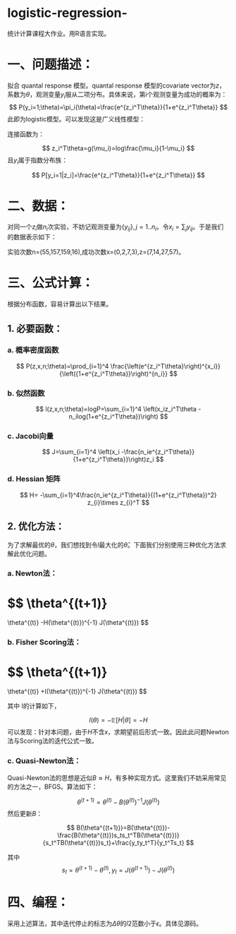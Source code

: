 # logistic-regression-
统计计算课程大作业。用R语言实现。

# 一、问题描述：

拟合 quantal response 模型。quantal response 模型的covariate vector为$z$，系数为$\theta$，观测变量$y_i$服从二项分布。具体来说，第i个观测变量为成功的概率为：
$$
P(y_i=1;\theta)=\pi_i(\theta)=\frac{e^{z_i^T\theta}}{1+e^{z_i^T\theta}}
$$
此即为logistic模型。可以发现这是广义线性模型：

连接函数为：

$$
z_i^T\theta=g(\mu_i)=log\frac{\mu_i}{1-\mu_i}
$$
且$y_i$属于指数分布族：

$$
P[y_i=1|z_i]=\frac{e^{z_i^T\theta}}{1+e^{z_i^T\theta}}
$$

# 二、数据：

对同一个$z_i$做$n_i$次实验，不妨记观测变量为$\{y_{ij}\},j=1..n_i$。令$x_i=\sum_{j}y_{ij}$。于是我们的数据表示如下：

实验次数n=(55,157,159,16),成功次数x=(0,2,7,3),z=(7,14,27,57)。
  
# 三、公式计算：

根据分布函数，容易计算出以下结果。

## 1. 必要函数：
### a. 概率密度函数

$$
P(z,x,n;\theta)=\prod_{i=1}^4 \frac{\left(e^{z_i^T\theta}\right)^{x_i}}{\left({1+e^{z_i^T\theta}}\right)^{n_i}}
$$

### b. 似然函数

$$
l(z,x,n;\theta)=logP=\sum_{i=1}^4 \left(x_iz_i^T\theta -n_ilog(1+e^{z_i^T\theta})\right)
$$

### c. Jacobi向量

$$
J=\sum_{i=1}^4 \left(x_i -\frac{n_ie^{z_i^T\theta}}{1+e^{z_i^T\theta}}\right)z_i
$$

### d. Hessian 矩阵

$$
H=
-\sum_{i=1}^4\frac{n_ie^{z_i^T\theta}}{(1+e^{z_i^T\theta})^2} z_{i}\times z_{i}^T
$$

## 2. 优化方法：

为了求解最优的$\theta$，我们想找到令$l$最大化的$\hat{\theta}$。下面我们分别使用三种优化方法求解此优化问题。

### a. Newton法：

$$
\theta^{(t+1)}
=
\theta^{(t)}
-H(\theta^{(t)})^{-1}
J(\theta^{(t)})
$$

### b. Fisher Scoring法：

$$
\theta^{(t+1)}
=
\theta^{(t)}
+I(\theta^{(t)})^{-1}
J(\theta^{(t)})
$$

其中 I的计算如下，

$$
I(\theta)=-\mathbb{E}[H|\theta]=-H
$$
可以发现：针对本问题，由于$H$不含$x$，求期望前后形式一致。因此此问题Newton法与Scoring法的迭代公式一致。

### c. Quasi-Newton法：

Quasi-Newton法的思想是近似$B\approx H$，有多种实现方式。这里我们不妨采用常见的方法之一，BFGS。算法如下：

$$
\theta^{(t+1)}=\theta^{(t)}-B(\theta^{(t)})^{-1}J(\theta^{(t)})
$$
然后更新$B$：

$$
B(\theta^{(t+1)})=B(\theta^{(t)})-\frac{B(\theta^{(t)})s_ts_t^TB(\theta^{(t)})}{s_t^TB(\theta^{(t)})s_t}+\frac{y_ty_t^T}{y_t^Ts_t}
$$

其中
$$
s_t=\theta^{(t+1)}-\theta^{(t)},y_t=J(\theta^{(t+1)})-J(\theta^{(t)})
$$


# 四、编程：

采用上述算法，其中迭代停止的标志为$\Delta\theta$的$l2$范数小于$\epsilon$。具体见源码。
